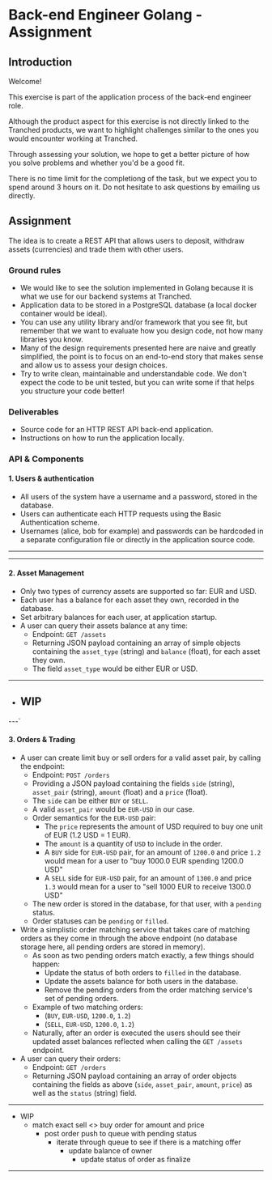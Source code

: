 # Back-end Engineer Golang - Assignment

## Introduction

Welcome!

This exercise is part of the application process of the back-end engineer role.

Although the product aspect for this exercise is not directly linked to the Tranched products, we want to highlight challenges similar to the ones you would encounter working at Tranched.

Through assessing your solution, we hope to get a better picture of how you solve problems and whether you'd be a good fit.

There is no time limit for the completiong of the task, but we expect you to spend around 3 hours on it.
Do not hesitate to ask questions by emailing us directly.

## Assignment

The idea is to create a REST API that allows users to deposit, withdraw assets (currencies) and trade them with other users.

### Ground rules

- We would like to see the solution implemented in Golang because it is what we use for our backend systems at Tranched.
- Application data to be stored in a PostgreSQL database (a local docker container would be ideal).
- You can use any utility library and/or framework that you see fit, but remember that we want to evaluate how you design code, not how many libraries you know.
- Many of the design requirements presented here are naive and greatly simplified, the point is to focus on an end-to-end story that makes sense and allow us to assess your design choices.
- Try to write clean, maintainable and understandable code. We don't expect the code to be unit tested, but you can write some if that helps you structure your code better!

### Deliverables

- Source code for an HTTP REST API back-end application.
- Instructions on how to run the application locally.

### API & Components

#### 1. Users & authentication

- All users of the system have a username and a password, stored in the database.
- Users can authenticate each HTTP requests using the Basic Authentication scheme.
- Usernames (alice, bob for example) and passwords can be hardcoded in a separate configuration file or directly in the application source code.

---

---

#### 2. Asset Management

- Only two types of currency assets are supported so far: EUR and USD.
- Each user has a balance for each asset they own, recorded in the database.
- Set arbitrary balances for each user, at application startup.
- A user can query their assets balance at any time:
  - Endpoint: `GET /assets`
  - Returning JSON payload containing an array of simple objects containing the `asset_type` (string) and `balance` (float), for each asset they own.
  - The field `asset_type` would be either EUR or USD.

---

- WIP
  - 

---`

#### 3. Orders & Trading

- A user can create limit buy or sell orders for a valid asset pair, by calling the endpoint:
  - Endpoint: `POST /orders`
  - Providing a JSON payload containing the fields `side` (string), `asset_pair` (string), `amount` (float) and a `price` (float).
  - The `side` can be either `BUY` or `SELL`.
  - A valid `asset_pair` would be `EUR-USD` in our case.
  - Order semantics for the `EUR-USD` pair:
    - The `price` represents the amount of USD required to buy one unit of EUR (1.2 USD = 1 EUR).
    - The `amount` is a quantity of `USD` to include in the order.
    - A `BUY` side for `EUR-USD` pair, for an amount of `1200.0` and price `1.2` would mean for a user to "buy 1000.0 EUR spending 1200.0 USD"
    - A `SELL` side for `EUR-USD` pair, for an amount of `1300.0` and price `1.3` would mean for a user to "sell 1000 EUR to receive 1300.0 USD"
  - The new order is stored in the database, for that user, with a `pending` status.
  - Order statuses can be `pending` or `filled`.
- Write a simplistic order matching service that takes care of matching orders as they come in through the above endpoint (no database storage here, all pending orders are stored in memory).
  - As soon as two pending orders match exactly, a few things should happen:
    - Update the status of both orders to `filled` in the database.
    - Update the assets balance for both users in the database.
    - Remove the pending orders from the order matching service's set of pending orders.
  - Example of two matching orders:
    - (`BUY`, `EUR-USD`, `1200.0`, `1.2`)
    - (`SELL`, `EUR-USD`, `1200.0`, `1.2`)
  - Naturally, after an order is executed the users should see their updated asset balances reflected when calling the `GET /assets` endpoint.
- A user can query their orders:
  - Endpoint: `GET /orders`
  - Returning JSON payload containing an array of order objects containing the fields as above (`side`, `asset_pair`, `amount`, `price`) as well as the `status` (string) field.

---

- WIP
  - match exact sell <> buy order for amount and price
    - post order push to queue with pending status
      - iterate through queue to see if there is a matching offer
        - update balance of owner
          - update status of order as finalize

---